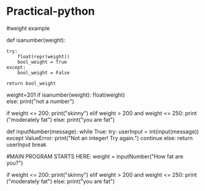 # Practical-python
#weight example

def isanumber(weight):

    try:
        float(repr(weight))
        bool_weight = True
    except:
        bool_weight = False

    return bool_weight

weight=201
if isanumber(weight): 
    float(weight)       
else:
    print("not a number")
    
if weight <= 200:
            print("skinny")
        elif weight > 200 and weight <= 250:
            print ("moderately fat")
        else: 
            print("you are fat")
            
 def inputNumber(message):
  while True:
    try:
       userInput = int(input(message))       
    except ValueError:
       print("Not an integer! Try again.")
       continue
    else:
       return userInput 
       break 
     

#MAIN PROGRAM STARTS HERE:
weight = inputNumber("How fat are you?")

if weight <= 200:
    print("skinny")
elif weight > 200 and weight <= 250:
    print ("moderately fat")
else: 
    print("you are fat")
